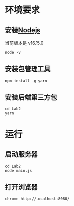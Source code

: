 # 环境要求

## 安装[Nodejs](https://nodejs.org/en/)

当前版本是 v16.15.0

```shell
node -v
```

## 安装包管理工具

```shell
npm install -g yarn
```

## 安装后端第三方包

```shell
cd Lab2
yarn
```

# 运行

## 启动服务器

```shell
cd Lab2
node main.js
```

## 打开浏览器

```shell
chrome http://localhost:8080/
```
